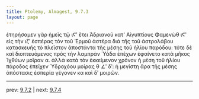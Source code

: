 ```yaml
---
title: Ptolemy, Almagest, 9.7.3
layout: page
---
```


ἐτηρήσαμεν γὰρ ἡμεῖς τῷ ιϚʹ ἔτει Ἀδριανοῦ κατ' Αἰγυπτίους Φαμενὼθ ιϚʹ εἰς τὴν ιζʹ ἑσπέρας τὸν τοῦ Ἑρμοῦ ἀστέρα διὰ τῆς τοῦ ἀστρολάβου κατασκευῆς τὸ πλεῖστον ἀποστάντα τῆς μέσης τοῦ ἡλίου παρόδου: τότε δὲ καὶ διοπτευόμενος πρὸς τὴν λαμπρὰν Ὑάδα ἐπέχων ἐφαίνετο κατὰ μῆκος Ἰχθύων μοῖραν α. ἀλλὰ κατὰ τὸν ἐκκείμενον χρόνον ἡ μέση τοῦ ἡλίου πάροδος ἐπεῖχεν Ὑδροχόου μοίρας θ ∠ʹ δʹ: ἡ μεγίστη ἄρα τῆς μέσης ἀπόστασις ἑσπερία γέγονεν κα καὶ δʹ μοιρῶν. 

---

prev: [9.7.2](../9.7.2/) | next: [9.7.4](../9.7.4/)

